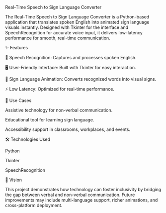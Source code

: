 Real-Time Speech to Sign Language Converter

The Real-Time Speech to Sign Language Converter is a Python-based application that translates spoken English into animated sign language visuals instantly. Designed with Tkinter for the interface and SpeechRecognition for accurate voice input, it delivers low-latency performance for smooth, real-time communication.

✨ Features

🎤 Speech Recognition: Captures and processes spoken English.

🖥️ User-Friendly Interface: Built with Tkinter for easy interaction.

👐 Sign Language Animation: Converts recognized words into visual signs.

⚡ Low Latency: Optimized for real-time performance.

🎯 Use Cases

Assistive technology for non-verbal communication.

Educational tool for learning sign language.

Accessibility support in classrooms, workplaces, and events.

🛠️ Technologies Used

Python

Tkinter

SpeechRecognition

📌 Vision

This project demonstrates how technology can foster inclusivity by bridging the gap between verbal and non-verbal communication. Future improvements may include multi-language support, richer animations, and cross-platform deployment.
